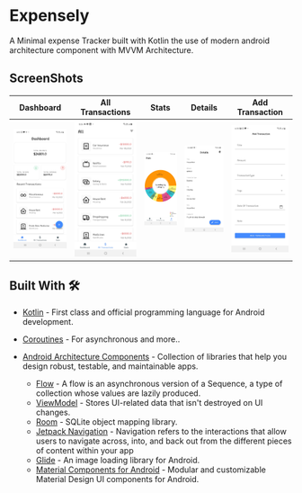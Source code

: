 # Expensely
A Minimal expense Tracker built with Kotlin the use of modern android architecture component with MVVM Architecture.
## ScreenShots

Dashboard | All Transactions | Stats | Details | Add Transaction 
--- | --- | --- |--- |--- 
![](https://github.com/devrahul-2508/Expensely/blob/main/art/DashBoard.jpg) | ![](https://github.com/devrahul-2508/Expensely/blob/main/art/AllTransactions.jpg) | ![](https://github.com/devrahul-2508/Expensely/blob/main/art/Stats.jpg) | ![](https://github.com/devrahul-2508/Expensely/blob/main/art/Details.jpg) | ![](https://github.com/devrahul-2508/Expensely/blob/main/art/Add_Transaction.jpg) 

## Built With 🛠
- [Kotlin](https://kotlinlang.org/) - First class and official programming language for Android development.
- [Coroutines](https://kotlinlang.org/docs/reference/coroutines-overview.html) - For asynchronous and more..
- [Android Architecture Components](https://developer.android.com/topic/libraries/architecture) - Collection of libraries that help you design robust, testable, and maintainable apps.
  
  - [Flow](https://kotlinlang.org/docs/reference/coroutines/flow.html) - A flow is an asynchronous version of a Sequence, a type of collection whose values are lazily produced.
  - [ViewModel](https://developer.android.com/topic/libraries/architecture/viewmodel) - Stores UI-related data that isn't destroyed on UI changes. 
  - [Room](https://developer.android.com/topic/libraries/architecture/room) - SQLite object mapping library.
  - [Jetpack Navigation](https://developer.android.com/guide/navigation) - Navigation refers to the interactions that allow users to navigate across, into, and back out from the different pieces of content within your app
  - [Glide](https://github.com/bumptech/glide) - An image loading library for Android.
  - [Material Components for Android](https://github.com/material-components/material-components-android) - Modular and customizable Material Design UI components for Android.



